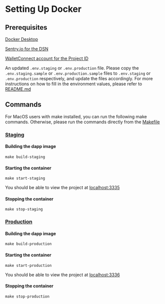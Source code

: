 # Setting Up Docker

## Prerequisites

[Docker Desktop](https://www.docker.com/products/docker-desktop/)

[Sentry.io for the DSN](https://sentry.io/welcome/)

[WalletConnect account for the Project ID](https://cloud.walletconnect.com/sign-in)

An updated `.env.staging` or `.env.production` file. Please copy the `.env.staging.sample` or `.env.production.sample` files to `.env.staging` or `.env.production` respectively, and update the files accordingly. For more instructions on how to fill in the environment values, please refer to [README.md](README.md#constructing-docker-containers)

## Commands

For MacOS users with make installed, you can run the following make commands. Otherwise, please run the commands directly from the [Makefile](Makefile)

### <ins>Staging</ins>

#### Building the dapp image

```
make build-staging
```

#### Starting the container

```
make start-staging
```

You should be able to view the project at [localhost:3335](http://localhost:3335/)

#### Stopping the container

```
make stop-staging
```

### <ins>Production<ins>

#### Building the dapp image

```
make build-production
```

#### Starting the container

```
make start-production
```

You should be able to view the project at [localhost:3336](http://localhost:3336/)

#### Stopping the container

```
make stop-production
```
